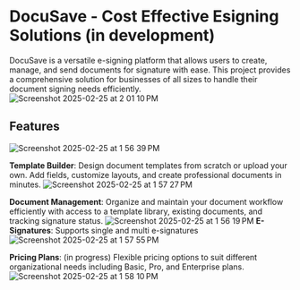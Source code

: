 # DocuSave - Cost Effective Esigning Solutions (in development)

DocuSave is a versatile e-signing platform that allows users to create, manage, and send documents for signature with ease. This project provides a comprehensive solution for businesses of all sizes to handle their document signing needs efficiently.
![Screenshot 2025-02-25 at 2 01 10 PM](https://github.com/user-attachments/assets/17b452d2-105b-4052-adaa-f7b74048618b)

## Features
![Screenshot 2025-02-25 at 1 56 39 PM](https://github.com/user-attachments/assets/fcfb98bd-3a84-40c8-ae14-94f525e660d4)

**Template Builder**: Design document templates from scratch or upload your own. Add fields, customize layouts, and create professional documents in minutes.
![Screenshot 2025-02-25 at 1 57 27 PM](https://github.com/user-attachments/assets/78b49484-c9c0-4929-8737-909676de49bf)

**Document Management**: Organize and maintain your document workflow efficiently with access to a template library, existing documents, and tracking signature status.
![Screenshot 2025-02-25 at 1 56 19 PM](https://github.com/user-attachments/assets/906425cc-a33c-465c-9188-eca675f73095)
 **E-Signatures**: Supports single and multi e-signatures
![Screenshot 2025-02-25 at 1 57 55 PM](https://github.com/user-attachments/assets/fecf91cc-2284-41a3-a17b-4a1e28bf46bb)

**Pricing Plans**: (in progress) Flexible pricing options to suit different organizational needs including Basic, Pro, and Enterprise plans.
![Screenshot 2025-02-25 at 1 58 10 PM](https://github.com/user-attachments/assets/eeb78b44-40f9-4886-8894-ae58f23de962)
